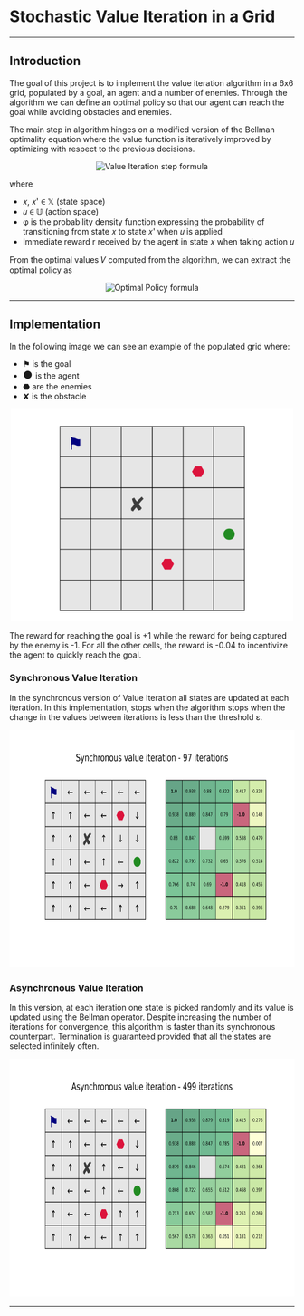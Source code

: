 # Stochastic Value Iteration in a Grid

---

## Introduction
The goal of this project is to implement the value iteration algorithm in a 6x6 grid, populated by a goal, 
an agent and a number of enemies. Through the algorithm we can define an optimal policy so that our agent
can reach the goal while avoiding obstacles and enemies. 

The main step in algorithm hinges on a modified version of the Bellman optimality equation
 where the value function is iteratively improved by optimizing with respect to the previous decisions.

<p align="center">
<img src="https://latex.codecogs.com/png.image?\dpi{600}\bg{white}V_{k&plus;1}(x)=\max_u\left[r(x,u)&plus;\sum_{x%27\in\mathbb{X}}\phi(x%27|x,u)V_k(x%27)\right]" width="522" height="80" alt="Value Iteration step formula">
</p>
where

- 𝑥, 𝑥' ∈ 𝕏 (state space)
- 𝑢 ∈ 𝕌 (action space)
- φ is the probability density function expressing the probability of transitioning from state 𝑥 to state 
𝑥' when 𝑢 is applied
- Immediate reward r received by the agent in state 𝑥 when taking action 𝑢
 
From the optimal values 𝑉 computed from the algorithm, we can extract the optimal policy as 

<p align="center">
<img src="https://latex.codecogs.com/png.image?\dpi{600}\bg{white}\gamma(x)=\text{arg}\max_u\left[r(x,u)&plus;\sum_{x%27\in\mathbb{X}}\phi(x%27|x,u)V(x%27)\right]" width="522" height="80" alt="Optimal Policy formula">
</p>


--- 
## Implementation
In the following image we can see an example of the populated grid where:
- &#9873; is the goal
- <span STYLE="font-size:14.0pt"> ● </span>is the agent
- &#11043; are the enemies
- ✘ is the obstacle

<p align="center">
<img src="/img/Base_grid.png" width="500" height="375">
</p>
The reward for reaching the goal is +1 while the reward for being captured by the enemy is -1. For all the
other cells, the reward is -0.04 to incentivize the agent to quickly reach the goal.

### Synchronous Value Iteration
In the synchronous version of Value Iteration all states are updated at each iteration. In this 
implementation, stops when the algorithm stops when the change in the values between iterations is less 
than the threshold ε.

<p align="center">
<img src="/img/sync_plot.png" width="700" height="420">
</p>

### Asynchronous Value Iteration
In this version, at each iteration one state is picked randomly and its value is updated using the Bellman
operator. Despite increasing the number of iterations for convergence, this algorithm is faster than its
synchronous counterpart. Termination is guaranteed provided that all the states are selected infinitely
 often.
<p align="center">
<img src="/img/async_plot.png" width="700" height="420">
</p>

---